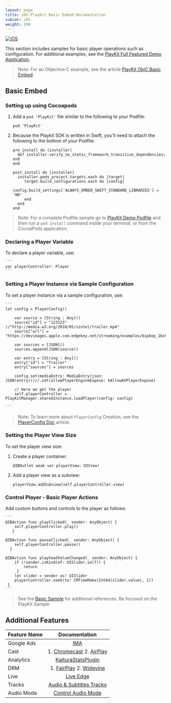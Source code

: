 ```yaml
---
layout: page
title: iOS PlayKit Basic Embed Documantation
subcat: iOS
weight: 290
---
```


[![iOS](https://img.shields.io/badge/iOS-Supported-green.svg)](https://github.com/kaltura/playkit-ios)

This section includes samples for basic player operations such as configuration. For additional examples, see the [PlayKit Full Featured Demo Application](https://github.com/kaltura/playkit-ios-demo).

>Note: For an Objective C example, see the article [PlayKit ObjC Basic Embed]().

## Basic Embed  

### Setting up using Cocoapods

1. Add a `pod 'PlayKit'` file similar to the following to your Podfile:

    `pod 'PlayKit'`

2. Because the Playkit SDK is written in Swift, you'll need to attach the following to the bottom of your Podfile:
    
    ```
    pre_install do |installer|
      def installer.verify_no_static_framework_transitive_dependencies; end
    end

    post_install do |installer|
      installer.pods_project.targets.each do |target|
         target.build_configurations.each do |config|
                config.build_settings['ALWAYS_EMBED_SWIFT_STANDARD_LIBRARIES'] = 'NO'
         end
      end
    end
    ```
> Note: For a complete Podfile sample go to [PlayKit Demo Podfile](https://github.com/kaltura/playkit-ios-demo/blob/master/Podfile) and then run a `pod install` command inside your terminal, or from the CocoaPods.application.

### Declaring a Player Variable  

To declare a player variable, use:

    ```
    var playerController: Player
    ```

### Setting a Player Instance via Sample Configuration  

To set a player instance via a sample configuration, use:

    ```
    let config = PlayerConfig()
        
        var source = [String : Any]()
        source["id"] = "123123" //"http://media.w3.org/2010/05/sintel/trailer.mp4"
        source["url"] = "https://devimages.apple.com.edgekey.net/streaming/examples/bipbop_16x9/bipbop_16x9_variant.m3u8"
        
        var sources = [JSON]()
        sources.append(JSON(source))
        
        var entry = [String : Any]()
        entry["id"] = "Trailer"
        entry["sources"] = sources
        
        config.set(mediaEntry: MediaEntry(json: JSON(entry)))//.set(allowPlayerEngineExpose: kAllowAVPlayerExpose)
        
        // Here we get the player
        self.playerController = PlayKitManager.sharedInstance.loadPlayer(config: config)

    ```

>Note: To learn more about `PlayerConfig` Creation, see the [PlayerConfig Doc]() article.

### Setting the Player View Size  

To set the player view size:

1. Create a player container: 

    ```
    @IBOutlet weak var playerView: UIView!
    ```
2. Add a player view as a subview:

    ```
    playerView.addSubview(self.playerController.view)
    ```

### Control Player - Basic Player Actions  

Add custom buttons and controls to the player as follows:

    ```
    @IBAction func playClicked(_ sender: AnyObject) {
        self.playerController.play()
       }
    
    @IBAction func pauseClicked(_ sender: AnyObject) {
        self.playerController.pause()
      }
    
    @IBAction func playheadValueChanged(_ sender: AnyObject) {
        if (!sender.isKind(of: UISlider.self)) {
            return
         }
        let slider = sender as! UISlider
        playerController.seek(to: CMTimeMake(Int64(slider.value), 1))
     }
    ```

> See the [Basic Sample](https://github.com/kaltura/playkit-ios-samples) for additional references.
> Be focused on the PlayKit Sample

## Additional Features

| Feature Name |                                                           Documentation                                                           |
|--------------|:---------------------------------------------------------------------------------------------------------------------------------:|
| Google Ads   | [IMA](https://github.com/kaltura/DeveloperPortalDocs/blob/playkit/documentation/PlayKit/iOS_Ads.md)                               |
| Cast         | 1. [Chromecast]()  2. [AirPlay](https://github.com/kaltura/DeveloperPortalDocs/blob/playkit/documentation/PlayKit/iOS_AirPlay.md) |
| Analytics    | [KalturaStatsPlugin](https://github.com/kaltura/DeveloperPortalDocs/blob/playkit/documentation/PlayKit/iOS_KalturaStatsPlugin.md) |
| DRM          | 1. [FairPlay]()  2. [Widevine]()                                                                                                  |
| Live         | [Live Edge](https://github.com/kaltura/DeveloperPortalDocs/blob/playkit/documentation/PlayKit/iOS_Live.md)                        |
| Tracks       | [Audio & Subtitles Tracks](https://github.com/kaltura/DeveloperPortalDocs/blob/playkit/documentation/PlayKit/iOS_Tracks.md)       |
| Audio Mode   |      [Control Audio Mode](https://github.com/kaltura/DeveloperPortalDocs/blob/playkit/documentation/PlayKit/iOS_AudioMode.md)     |

